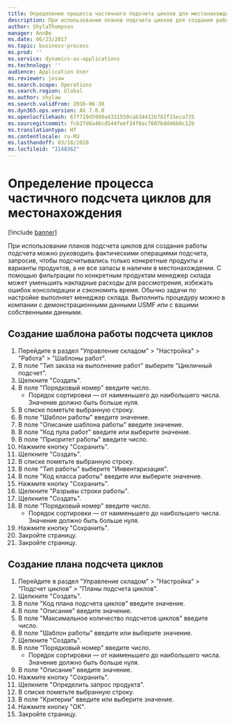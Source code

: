 ```yaml
---
title: Определение процесса частичного подсчета циклов для местонахождения
description: При использовании планов подсчета циклов для создания работы подсчета можно руководить фактическими операциями подсчета, запросив, чтобы подсчитывались только конкретные продукты и варианты продуктов, а не все запасы в наличии в местонахождении.
author: ShylaThompson
manager: AnnBe
ms.date: 06/23/2017
ms.topic: business-process
ms.prod: ''
ms.service: dynamics-ax-applications
ms.technology: ''
audience: Application User
ms.reviewer: josaw
ms.search.scope: Operations
ms.search.region: Global
ms.author: shylaw
ms.search.validFrom: 2016-06-30
ms.dyn365.ops.version: AX 7.0.0
ms.openlocfilehash: 67f719d5990a4331559cab34412bf82f15eca735
ms.sourcegitcommit: fcb27d6a46cd544feef34f6ec7607bdd46b0c12b
ms.translationtype: HT
ms.contentlocale: ru-RU
ms.lasthandoff: 03/18/2020
ms.locfileid: "3148362"
---
```

# <a name="define-partial-location-cycle-counting-process"></a>Определение процесса частичного подсчета циклов для местонахождения 

[!include [banner](../../includes/banner.md)]

При использовании планов подсчета циклов для создания работы подсчета можно руководить фактическими операциями подсчета, запросив, чтобы подсчитывались только конкретные продукты и варианты продуктов, а не все запасы в наличии в местонахождении. С помощью фильтрации по конкретным продуктам менеджер склада может уменьшить накладные расходы для рассмотрения, избежать ошибок консолидации и сэкономить время. Обычно задачи по настройке выполняет менеджер склада. Выполнить процедуру можно в компании с демонстрационными данными USMF или с вашими собственными данными.


## <a name="create-a-cycle-counting-work-template"></a>Создание шаблона работы подсчета циклов
1. Перейдите в раздел "Управление складом" > "Настройка" > "Работа" > "Шаблоны работ".
2. В поле "Тип заказа на выполнение работ" выберите "Цикличный подсчет".
3. Щелкните "Создать".
4. В поле "Порядковый номер" введите число.
    * Порядок сортировки — от наименьшего до наибольшего числа. Значение должно быть больше нуля.  
5. В списке пометьте выбранную строку.
6. В поле "Шаблон работы" введите значение.
7. В поле "Описание шаблона работы" введите значение.
8. В поле "Код пула работ" введите или выберите значение.
9. В поле "Приоритет работы" введите число.
10. Нажмите кнопку "Сохранить".
11. Щелкните "Создать".
12. В списке пометьте выбранную строку.
13. В поле "Тип работы" выберите "Инвентаризация".
14. В поле "Код класса работы" введите или выберите значение.
15. Нажмите кнопку "Сохранить".
16. Щелкните "Разрывы строки работы".
17. Щелкните "Создать".
18. В поле "Порядковый номер" введите число.
    * Порядок сортировки — от наименьшего до наибольшего числа. Значение должно быть больше нуля.  
19. Нажмите кнопку "Сохранить".
20. Закройте страницу.
21. Закройте страницу.

## <a name="create-a-cycle-counting-plan"></a>Создание плана подсчета циклов
1. Перейдите в раздел "Управление складом" > "Настройка" > "Подсчет циклов" > "Планы подсчета циклов".
2. Щелкните "Создать".
3. В поле "Код плана подсчета циклов" введите значение.
4. В поле "Описание" введите значение.
5. В поле "Максимальное количество подсчетов циклов" введите число.
6. В поле "Шаблон работы" введите или выберите значение.
7. Щелкните "Создать".
8. В поле "Порядковый номер" введите число.
    * Порядок сортировки — от наименьшего до наибольшего числа. Значение должно быть больше нуля.  
9. В поле "Описание" введите значение.
10. Нажмите кнопку "Сохранить".
11. Щелкните "Определить запрос продукта".
12. В списке пометьте выбранную строку.
13. В поле "Критерии" введите или выберите значение.
14. Нажмите кнопку "OК".
15. Закройте страницу.

